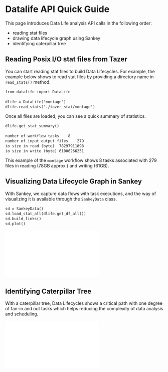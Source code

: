 # Datalife API Quick Guide

This page introduces Data Life analysis API calls in the following order:

- reading stat files
- drawing data lifecycle graph using Sankey 
- identifying caterpillar tree

## Reading Posix I/O stat files from Tazer

You can start reading stat files to build Data Lifecycles. For example, the example below shows to read stat files by providing a directory name in `read_stats()` method.

```
from datalife import DataLife

dlife = DataLife('montage')
dlife.read_stats('./tazer_stat/montage')
```

Once all files are loaded, you can see a quick summary of statistics.

```
dlife.get_stat_summary()

number of workflow tasks	8
number of input output files	279
io size in read (byte)	78297911898
io size in write (byte)	61006266251
```
This example of the `montage` workflow shows 8 tasks associated with 279 files in reading (78GB approx.) and writing (61GB).

## Visualizing Data Lifecycle Graph in Sankey

With Sankey, we capture data flows with task executions, and the way of visualizing it is available through the `SankeyData` class.

```
sd = SankeyData()
sd.load_stat_all(dlife.get_df_all())
sd.build_links()
sd.plot()
```

![Montage Sankey](montage_sankey.pdf "Montage Data Lifecycles Graph in Sankey")

## Identifying Caterpillar Tree

With a caterpillar tree, Data Lifecycles shows  a critical path with one degree of fan-in and out tasks which helps reducing the complexity of data analysis and scheduling.


![Montage Caterpillar](montage_caterpillar_tree_sankey.pdf "Montage Caterpillar Tree")
